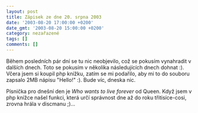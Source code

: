 ```yaml
---
layout: post
title: Zápisek ze dne 20. srpna 2003
date: '2003-08-20 17:00:00 +0200'
date_gmt: '2003-08-20 15:00:00 +0200'
category: nezařazené
tags: []
comments: []
---
```

<p>Během posledních pár dní se tu nic neobjevilo, což se pokusím vynahradit v dalších dnech. Toto se pokusím  v několika následujících dnech dohnat :). Včera jsem si koupil php knížku, zatím se mi podařilo,  aby mi to do souboru zapsalo 2MB nápisu "Hello!" :). Bude víc, dneska nic.</p>
<p>Písnička pro dnešní den je <i title="tady býval odkaz na soubor 'live4ever.htm'">Who wants to live forever</i> od Queen. Když jsem v php knížce našel funkci, která  určí správnost dne až do roku třitisíce-cosi, zrovna hrála v discmanu ;)...</p>
